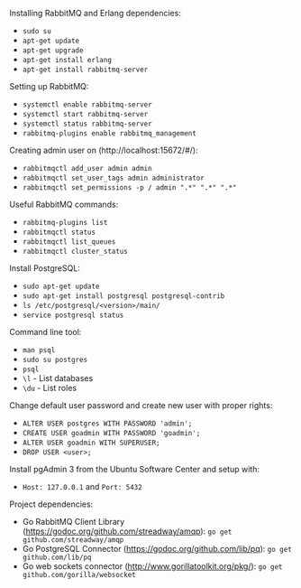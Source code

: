 
Installing RabbitMQ and Erlang dependencies:
  * `sudo su`
  * `apt-get update`
  * `apt-get upgrade`
  * `apt-get install erlang`
  * `apt-get install rabbitmq-server`

Setting up RabbitMQ:
  * `systemctl enable rabbitmq-server`
  * `systemctl start rabbitmq-server`
  * `systemctl status rabbitmq-server`
  * `rabbitmq-plugins enable rabbitmq_management`

Creating admin user on (http://localhost:15672/#/):
* `rabbitmqctl add_user admin admin`
* `rabbitmqctl set_user_tags admin administrator`
* `rabbitmqctl set_permissions -p / admin ".*" ".*" ".*"`

Useful RabbitMQ commands:
* `rabbitmq-plugins list`
* `rabbitmqctl status`
* `rabbitmqctl list_queues`
* `rabbitmqctl cluster_status`

Install PostgreSQL:
* `sudo apt-get update`
* `sudo apt-get install postgresql postgresql-contrib`
* `ls /etc/postgresql/<version>/main/`
* `service postgresql status`

Command line tool:
* `man psql`
* `sudo su postgres`
* `psql`
* `\l`  - List databases
* `\du` - List roles

Change default user password and create new user with proper rights:
* `ALTER USER postgres WITH PASSWORD 'admin';`
* `CREATE USER goadmin WITH PASSWORD 'goadmin';`
* `ALTER USER goadmin WITH SUPERUSER;`
* `DROP USER <user>;`

Install pgAdmin 3 from the Ubuntu Software Center and setup with:
* `Host: 127.0.0.1` and `Port: 5432`

Project dependencies:
* Go RabbitMQ Client Library (https://godoc.org/github.com/streadway/amqp): `go get github.com/streadway/amqp`
* Go PostgreSQL Connector (https://godoc.org/github.com/lib/pq): `go get github.com/lib/pq`
* Go web sockets connector (http://www.gorillatoolkit.org/pkg/): `go get github.com/gorilla/websocket`
